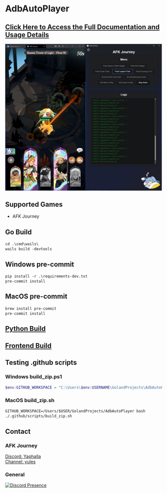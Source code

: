 # AdbAutoPlayer

## [Click Here to Access the Full Documentation and Usage Details](https://yulesxoxo.github.io/AdbAutoPlayer/)
![gui.png](docs/src/images/app/app.png)

## Supported Games
- AFK Journey

## Go Build
```shell
cd .\cmd\wails\
wails build -devtools
```

## Windows pre-commit
```shell
pip install -r .\requirements-dev.txt
pre-commit install
```

## MacOS pre-commit
```shell
brew install pre-commit
pre-commit install
```

## [Python Build](python/README.md)

## [Frontend Build](frontend/README.md)

## Testing .github scripts
### Windows build_zip.ps1
```powershell
$env:GITHUB_WORKSPACE = "C:\Users\$env:USERNAME\GolandProjects\AdbAutoPlayer"; .github\scripts\build_zip.ps1
```

### MacOS build_zip.sh
```shell
GITHUB_WORKSPACE=/Users/$USER/GolandProjects/AdbAutoPlayer bash ./.github/scripts/build_zip.sh
```

## Contact
### AFK Journey
[Discord: Yaphalla](https://discord.gg/yaphalla)  
[Channel: yules](https://discord.com/channels/1332082220013322240/1338732933057347655)
### General
[![Discord Presence](https://lanyard.cnrad.dev/api/518169167048998913)](https://discord.com/users/518169167048998913)
